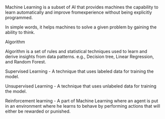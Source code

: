 Machine Learning is a subset of AI that provides machines the capability to learn automatically and improve fromexperience without being explicitly programmed.

In simple words, it helps machines to solve a given problem by gaining the ability to think.

Algorithm

Algorithm is a set of rules and statistical techniques used to learn and derive insights from data patterns. e.g., Decision tree, Linear Regression, and Random Forest.



Supervised Learning - A technique that uses labeled data for training the model.

Unsupervised Learning - A technique that uses unlabeled data for training the model.

Reinforcement learning - A part of Machine Learning where an agent is put in an environment where he learns to behave by performing actions that will either be rewarded or punished.